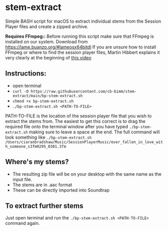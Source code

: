 # stem-extract

Simple BASH script for macOS to extract individual stems from the Session Player files and create a zipped archive.

**Requires FFmpeg::** 
Before running this script make sure that FFmpeg is installed on our system. Download from https://lame.buanzo.org/#lameosx64bitdl
If you are unsure how to install FFmpeg or where to find the session player files, Martin Hibbert explains it very clearly at the beginning of <a href="https://bimmgroup.cloud.panopto.eu/Panopto/Pages/Viewer.aspx?id=16daffb8-5739-4885-9552-ab9c01155016" target="_blank">this video</a>

## Instructions: 
+ open terminal
+ ```curl -O https://raw.githubusercontent.com/cb-bimm/stem-extract/main/bp-stem-extract.sh```
+ ```chmod +x bp-stem-extract.sh```
+ ```./bp-stem-extract.sh <PATH-TO-FILE>```

PATH-TO-FILE is the location of the session player file that you wish to extract the stems from. The easiest to get this correct is to drag the required file onto the terminal window after you have typed ```./bp-stem-extract.sh``` making sure to leave a space at the end.
The full command will look something like 
```./bp-stem-extract.sh /Users/ciaranbradshaw/Music/SessionPlayerMusic/ever_fallen_in_love_with_someone_s3fm0295_0301.3fm```

## Where's my stems? 
+ The resulting zip file will be on your desktop with the same name as the input file.
+ The stems are in .aac format 
+ These can be directly imported into Soundtrap

## To extract further stems 
Just open terminal and run the ```./bp-stem-extract.sh <PATH-TO-FILE>``` command again.


